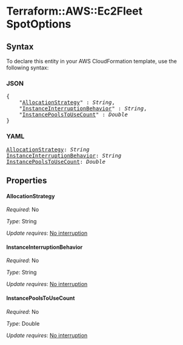 # Terraform::AWS::Ec2Fleet SpotOptions

## Syntax

To declare this entity in your AWS CloudFormation template, use the following syntax:

### JSON

<pre>
{
    "<a href="#allocationstrategy" title="AllocationStrategy">AllocationStrategy</a>" : <i>String</i>,
    "<a href="#instanceinterruptionbehavior" title="InstanceInterruptionBehavior">InstanceInterruptionBehavior</a>" : <i>String</i>,
    "<a href="#instancepoolstousecount" title="InstancePoolsToUseCount">InstancePoolsToUseCount</a>" : <i>Double</i>
}
</pre>

### YAML

<pre>
<a href="#allocationstrategy" title="AllocationStrategy">AllocationStrategy</a>: <i>String</i>
<a href="#instanceinterruptionbehavior" title="InstanceInterruptionBehavior">InstanceInterruptionBehavior</a>: <i>String</i>
<a href="#instancepoolstousecount" title="InstancePoolsToUseCount">InstancePoolsToUseCount</a>: <i>Double</i>
</pre>

## Properties

#### AllocationStrategy

_Required_: No

_Type_: String

_Update requires_: [No interruption](https://docs.aws.amazon.com/AWSCloudFormation/latest/UserGuide/using-cfn-updating-stacks-update-behaviors.html#update-no-interrupt)

#### InstanceInterruptionBehavior

_Required_: No

_Type_: String

_Update requires_: [No interruption](https://docs.aws.amazon.com/AWSCloudFormation/latest/UserGuide/using-cfn-updating-stacks-update-behaviors.html#update-no-interrupt)

#### InstancePoolsToUseCount

_Required_: No

_Type_: Double

_Update requires_: [No interruption](https://docs.aws.amazon.com/AWSCloudFormation/latest/UserGuide/using-cfn-updating-stacks-update-behaviors.html#update-no-interrupt)

